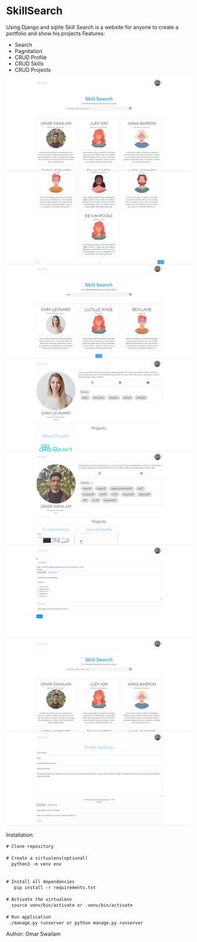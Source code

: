 # SkillSearch
Using Django and sqlite
Skill Search is a website for anyone to create a portfolio and show his projects
Features:
  - Search 
  - Pagnitation
  - CRUD Profile
  - CRUD Skills
  - CRUD Projects

![screenshot](https://github.com/OmarSwailam/SkillSearch/blob/master/screenshots/Screenshot_20230201_020209.png)
![screenshot](https://github.com/OmarSwailam/SkillSearch/blob/master/screenshots/Screenshot_20230201_020223.png)
![screenshot](https://github.com/OmarSwailam/SkillSearch/blob/master/screenshots/Screenshot_20230201_020258.png)
![screenshot](https://github.com/OmarSwailam/SkillSearch/blob/master/screenshots/Screenshot_20230201_020312.png)
![screenshot](https://github.com/OmarSwailam/SkillSearch/blob/master/screenshots/Screenshot_20230201_020325.png)
![screenshot](https://github.com/OmarSwailam/SkillSearch/blob/master/screenshots/Screenshot_20230201_020347.png)
![screenshot](https://github.com/OmarSwailam/SkillSearch/blob/master/screenshots/Screenshot_20230201_020209.png)
![screenshot](https://github.com/OmarSwailam/SkillSearch/blob/master/screenshots/Screenshot_20230201_020400.png)


Installation:

    # Clone repository

    # Create a virtualenv(optional)
      python3 -m venv env


    # Install all dependencies
       pip install -r requirements.txt

    # Activate the virtualenv
      source venv/bin/activate or .venv/bin/activate

    # Run application
     ./manage.py runserver or python manage.py runserver

Author:
  Omar Swailam
